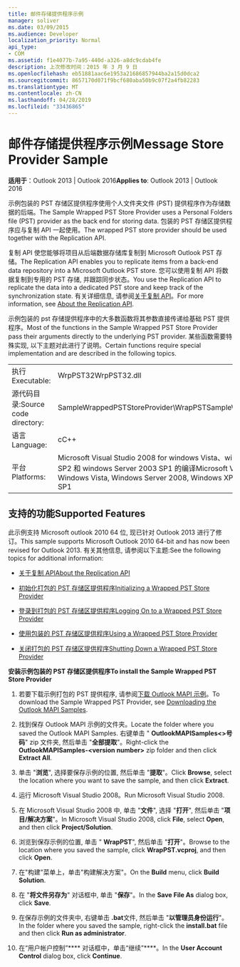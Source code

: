 ```yaml
---
title: 邮件存储提供程序示例
manager: soliver
ms.date: 03/09/2015
ms.audience: Developer
localization_priority: Normal
api_type:
- COM
ms.assetid: f1e4077b-7a95-440d-a326-a8dc9cdab4fe
description: 上次修改时间：2015 年 3 月 9 日
ms.openlocfilehash: eb51881aac6e1953a21686857944ba2a15d0dca2
ms.sourcegitcommit: 8657170d071f9bcf680aba50b9c07f2a4fb82283
ms.translationtype: MT
ms.contentlocale: zh-CN
ms.lasthandoff: 04/28/2019
ms.locfileid: "33436865"
---
```

# <a name="message-store-provider-sample"></a><span data-ttu-id="8d6c4-103">邮件存储提供程序示例</span><span class="sxs-lookup"><span data-stu-id="8d6c4-103">Message Store Provider Sample</span></span>

  
  
<span data-ttu-id="8d6c4-104">**适用于**：Outlook 2013 | Outlook 2016</span><span class="sxs-lookup"><span data-stu-id="8d6c4-104">**Applies to**: Outlook 2013 | Outlook 2016</span></span> 
  
<span data-ttu-id="8d6c4-105">示例包装的 PST 存储区提供程序使用个人文件夹文件 (PST) 提供程序作为存储数据的后端。</span><span class="sxs-lookup"><span data-stu-id="8d6c4-105">The Sample Wrapped PST Store Provider uses a Personal Folders file (PST) provider as the back end for storing data.</span></span> <span data-ttu-id="8d6c4-106">包装的 PST 存储区提供程序应与复制 API 一起使用。</span><span class="sxs-lookup"><span data-stu-id="8d6c4-106">The wrapped PST store provider should be used together with the Replication API.</span></span> 
  
<span data-ttu-id="8d6c4-107">复制 API 使您能够将项目从后端数据存储库复制到 Microsoft Outlook PST 存储。</span><span class="sxs-lookup"><span data-stu-id="8d6c4-107">The Replication API enables you to replicate items from a back-end data repository into a Microsoft Outlook PST store.</span></span> <span data-ttu-id="8d6c4-108">您可以使用复制 API 将数据复制到专用的 PST 存储, 并跟踪同步状态。</span><span class="sxs-lookup"><span data-stu-id="8d6c4-108">You use the Replication API to replicate the data into a dedicated PST store and keep track of the synchronization state.</span></span> <span data-ttu-id="8d6c4-109">有关详细信息, 请参阅[关于复制 API](about-the-replication-api.md)。</span><span class="sxs-lookup"><span data-stu-id="8d6c4-109">For more information, see [About the Replication API](about-the-replication-api.md).</span></span>
  
<span data-ttu-id="8d6c4-110">示例包装的 pst 存储提供程序中的大多数函数将其参数直接传递给基础 PST 提供程序。</span><span class="sxs-lookup"><span data-stu-id="8d6c4-110">Most of the functions in the Sample Wrapped PST Store Provider pass their arguments directly to the underlying PST provider.</span></span> <span data-ttu-id="8d6c4-111">某些函数需要特殊实现, 以下主题对此进行了说明。</span><span class="sxs-lookup"><span data-stu-id="8d6c4-111">Certain functions require special implementation and are described in the following topics.</span></span>
  
|||
|:-----|:-----|
|<span data-ttu-id="8d6c4-112">执行</span><span class="sxs-lookup"><span data-stu-id="8d6c4-112">Executable:</span></span>  <br/> |<span data-ttu-id="8d6c4-113">WrpPST32</span><span class="sxs-lookup"><span data-stu-id="8d6c4-113">WrpPST32.dll</span></span>  <br/> |
|<span data-ttu-id="8d6c4-114">源代码目录:</span><span class="sxs-lookup"><span data-stu-id="8d6c4-114">Source code directory:</span></span>  <br/> |<span data-ttu-id="8d6c4-115">SampleWrappedPSTStoreProvider\WrapPST</span><span class="sxs-lookup"><span data-stu-id="8d6c4-115">SampleWrappedPSTStoreProvider\WrapPST</span></span>  <br/> |
|<span data-ttu-id="8d6c4-116">语言</span><span class="sxs-lookup"><span data-stu-id="8d6c4-116">Language:</span></span>  <br/> |<span data-ttu-id="8d6c4-117">c</span><span class="sxs-lookup"><span data-stu-id="8d6c4-117">C++</span></span>  <br/> |
|<span data-ttu-id="8d6c4-118">平台</span><span class="sxs-lookup"><span data-stu-id="8d6c4-118">Platforms:</span></span>  <br/> |<span data-ttu-id="8d6c4-119">Microsoft Visual Studio 2008 for windows Vista、windows server 2008、windows XP SP2 和 windows Server 2003 SP1 的编译</span><span class="sxs-lookup"><span data-stu-id="8d6c4-119">Microsoft Visual Studio 2008 to compile for Windows Vista, Windows Server 2008, Windows XP SP2, and Windows Server 2003 SP1</span></span>  <br/> |
   
## <a name="supported-features"></a><span data-ttu-id="8d6c4-120">支持的功能</span><span class="sxs-lookup"><span data-stu-id="8d6c4-120">Supported Features</span></span>

<span data-ttu-id="8d6c4-121">此示例支持 Microsoft outlook 2010 64 位, 现已针对 Outlook 2013 进行了修订。</span><span class="sxs-lookup"><span data-stu-id="8d6c4-121">This sample supports Microsoft Outlook 2010 64-bit and has now been revised for Outlook 2013.</span></span> <span data-ttu-id="8d6c4-122">有关其他信息, 请参阅以下主题:</span><span class="sxs-lookup"><span data-stu-id="8d6c4-122">See the following topics for additional information:</span></span>
  
- [<span data-ttu-id="8d6c4-123">关于复制 API</span><span class="sxs-lookup"><span data-stu-id="8d6c4-123">About the Replication API</span></span>](about-the-replication-api.md)
    
- [<span data-ttu-id="8d6c4-124">初始化打包的 PST 存储区提供程序</span><span class="sxs-lookup"><span data-stu-id="8d6c4-124">Initializing a Wrapped PST Store Provider</span></span>](initializing-a-wrapped-pst-store-provider.md)
    
- [<span data-ttu-id="8d6c4-125">登录到打包的 PST 存储区提供程序</span><span class="sxs-lookup"><span data-stu-id="8d6c4-125">Logging On to a Wrapped PST Store Provider</span></span>](logging-on-to-a-wrapped-pst-store-provider.md)
    
- [<span data-ttu-id="8d6c4-126">使用包装的 PST 存储区提供程序</span><span class="sxs-lookup"><span data-stu-id="8d6c4-126">Using a Wrapped PST Store Provider</span></span>](using-a-wrapped-pst-store-provider.md)
    
- [<span data-ttu-id="8d6c4-127">关闭打包的 PST 存储区提供程序</span><span class="sxs-lookup"><span data-stu-id="8d6c4-127">Shutting Down a Wrapped PST Store Provider</span></span>](shutting-down-a-wrapped-pst-store-provider.md)
    
 <span data-ttu-id="8d6c4-128">**安装示例包装的 PST 存储区提供程序**</span><span class="sxs-lookup"><span data-stu-id="8d6c4-128">**To install the Sample Wrapped PST Store Provider**</span></span>
  
1. <span data-ttu-id="8d6c4-129">若要下载示例打包的 PST 提供程序, 请参阅[下载 Outlook MAPI 示例](downloading-the-outlook-mapi-samples.md)。</span><span class="sxs-lookup"><span data-stu-id="8d6c4-129">To download the Sample Wrapped PST Provider, see [Downloading the Outlook MAPI Samples](downloading-the-outlook-mapi-samples.md).</span></span>
    
2. <span data-ttu-id="8d6c4-130">找到保存 Outlook MAPI 示例的文件夹。</span><span class="sxs-lookup"><span data-stu-id="8d6c4-130">Locate the folder where you saved the Outlook MAPI Samples.</span></span> <span data-ttu-id="8d6c4-131">右键单击 " **OutlookMAPISamples\<\>号码**" zip 文件夹, 然后单击 "**全部提取**"。</span><span class="sxs-lookup"><span data-stu-id="8d6c4-131">Right-click the **OutlookMAPISamples-\<version number\>** zip folder and then click **Extract All**.</span></span>
    
3. <span data-ttu-id="8d6c4-132">单击 "**浏览**", 选择要保存示例的位置, 然后单击 "**提取**"。</span><span class="sxs-lookup"><span data-stu-id="8d6c4-132">Click **Browse**, select the location where you want to save the sample, and then click **Extract**.</span></span>
    
4. <span data-ttu-id="8d6c4-133">运行 Microsoft Visual Studio 2008。</span><span class="sxs-lookup"><span data-stu-id="8d6c4-133">Run Microsoft Visual Studio 2008.</span></span>
    
5. <span data-ttu-id="8d6c4-134">在 Microsoft Visual Studio 2008 中, 单击 "**文件**", 选择 "**打开**", 然后单击 "**项目/解决方案**"。</span><span class="sxs-lookup"><span data-stu-id="8d6c4-134">In Microsoft Visual Studio 2008, click **File**, select **Open**, and then click **Project/Solution**.</span></span>
    
6. <span data-ttu-id="8d6c4-135">浏览到保存示例的位置, 单击 " **WrapPST**", 然后单击 "**打开**"。</span><span class="sxs-lookup"><span data-stu-id="8d6c4-135">Browse to the location where you saved the sample, click **WrapPST.vcproj**, and then click **Open**.</span></span>
    
7. <span data-ttu-id="8d6c4-136">在"构建"菜单上，单击"构建解决方案"。</span><span class="sxs-lookup"><span data-stu-id="8d6c4-136">On the **Build** menu, click **Build Solution**.</span></span>
    
8. <span data-ttu-id="8d6c4-137">在 "**将文件另存为**" 对话框中, 单击 "**保存**"。</span><span class="sxs-lookup"><span data-stu-id="8d6c4-137">In the **Save File As** dialog box, click **Save**.</span></span>
    
9. <span data-ttu-id="8d6c4-138">在保存示例的文件夹中, 右键单击 **.bat**文件, 然后单击 "**以管理员身份运行**"。</span><span class="sxs-lookup"><span data-stu-id="8d6c4-138">In the folder where you saved the sample, right-click the **install.bat** file and then click **Run as administrator**.</span></span>
    
10. <span data-ttu-id="8d6c4-139">在“用户帐户控制”\*\*\*\* 对话框中，单击“继续”\*\*\*\*。</span><span class="sxs-lookup"><span data-stu-id="8d6c4-139">In the **User Account Control** dialog box, click **Continue**.</span></span>
    

